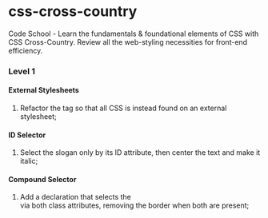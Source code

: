 css-cross-country
=================

Code School - Learn the fundamentals &amp; foundational elements of CSS with CSS Cross-Country. Review all the web-styling necessities for front-end efficiency. 

### Level 1

#### External Stylesheets
1. Refactor the <head> tag so that all CSS is instead found on an external stylesheet;

#### ID Selector
1. Select the slogan only by its ID attribute, then center the text and make it italic;

#### Compound Selector
1. Add a declaration that selects the <section> via both class attributes, removing the border when both are present;
